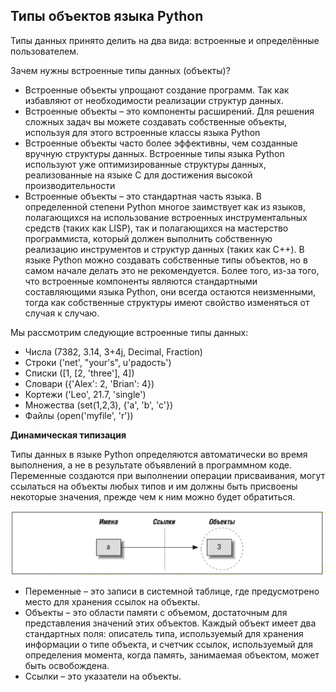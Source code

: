## Типы объектов языка Python

Типы данных принято делить на два вида: встроенные и определённые пользователем.

Зачем нужны встроенные типы данных (объекты)?

- Встроенные объекты упрощают создание программ. Так как избавляют от необходимости реализации структур данных.
- Встроенные объекты – это компоненты расширений. Для решения сложных задач вы можете создавать собственные объекты, используя для этого встроенные классы языка Python
- Встроенные объекты часто более эффективны, чем созданные вручную структуры данных. Встроенные типы языка Python используют уже оптимизированные структуры данных, реализованные на языке C для достижения высокой производительности
- Встроенные объекты – это стандартная часть языка. В определенной степени Python многое заимствует как из языков, полагающихся на использование встроенных инструментальных средств (таких как LISP), так и полагающихся на мастерство программиста, который должен выполнить собственную реализацию инструментов и структур данных (таких как C++). В языке Python можно создавать собственные типы объектов, но в самом начале делать это не рекомендуется. Более того, из-за того, что встроенные компоненты являются стандартными составляющими языка Python, они всегда остаются неизменными, тогда как собственные структуры имеют свойство изменяться от случая к случаю.

Мы рассмотрим следующие встроенные типы данных:

- Числа (7382, 3.14, 3+4j, Decimal, Fraction)
- Строки ('net', "your's", u'радость')
- Списки ([1, [2, 'three'], 4])
- Словари ({'Alex': 2, 'Brian': 4})
- Кортежи ('Leo', 21.7, 'single')
- Множества (set(1,2,3), {'a', 'b', 'c'})
- Файлы (open('myfile', 'r'))

**Динамическая типизация**

Типы данных в языке Python определяются автоматически во время выполнения, а не в результате объявлений в программном коде. Переменные создаются при выполнении операции присваивания, могут ссылаться на объекты любых типов и им должны быть присвоены некоторые значения, прежде чем к ним можно будет обратиться.

![img](./img/l1.1_link.png)

- Переменные – это записи в системной таблице, где предусмотрено место для хранения ссылок на объекты.
- Объекты – это области памяти с объемом, достаточным для представления значений этих объектов. Каждый объект имеет два стандартных поля: описатель типа, используемый для хранения информации о типе объекта, и счетчик ссылок, используемый для определения момента, когда память, занимаемая объектом, может быть освобождена.
- Ссылки – это указатели на объекты.